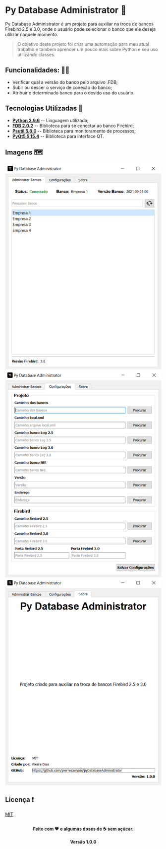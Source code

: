 # Py Database Administrator 🐍

Py Database Administrator é um projeto para auxiliar na troca de bancos Firebird 2.5 e 3.0, onde o usuário pode selecionar o banco que ele deseja utilizar naquele momento.

>O objetivo deste projeto foi criar uma automação para meu atual trabalho e também aprender um pouco mais sobre Python e seu uso utilizando classes.
##

## Funcionalidades: 👨‍💻
- Verificar qual a versão do banco pelo arquivo .FDB;
- Subir ou descer o serviço de conexão do banco;
- Atribuir o determinado banco para o devido uso do usuário.


## Tecnologias Utilizadas 🤖

- [**Python 3.9.6**](https://www.python.org/downloads/release/python-396/) -- Linguagem utilizada; 
- [**FDB 2.0.2**](https://pypi.org/project/fdb/) -- Biblioteca para se conectar ao banco Firebird;
- [**Psutil 5.8.0**](https://pypi.org/project/psutil/) -- Biblioteca para monitoramento de processos;
- [**PyQt5 5.15.4**](https://pypi.org/project/PyQt5/) -- Biblioteca para interface QT.

## Imagens 🗺️
![Tela Administrar Bancos](images/Tela-1.png)
![Tela Configurações](images/Tela-2.png)
![Tela Sobre](images/Tela-3.png)


## Licença ❗
[MIT](https://choosealicense.com/licenses/mit/)

##
<h4 align="center">Feito com ❤️ e algumas doses de ☕ sem açúcar.</h4>
<p align="center"><b>Versão 1.0.0</b></p>